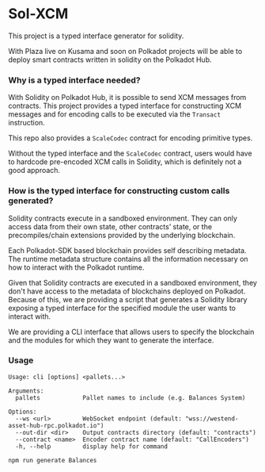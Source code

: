 # Sol-XCM

This project is a typed interface generator for solidity.

With Plaza live on Kusama and soon on Polkadot projects will be able to deploy smart contracts written in solidity on the Polkadot Hub.

### Why is a typed interface needed?

With Solidity on Polkadot Hub, it is possible to send XCM messages from contracts. This project provides a typed interface for constructing XCM messages and for encoding calls to be executed via the `Transact` instruction.

This repo also provides a `ScaleCodec` contract for encoding primitive types.

Without the typed interface and the `ScaleCodec` contract, users would have to hardcode pre-encoded XCM calls in Solidity, which is definitely not a good approach.

### How is the typed interface for constructing custom calls generated?

Solidity contracts execute in a sandboxed environment. They can only access data from their own state, other contracts’ state, or the precompiles/chain extensions provided by the underlying blockchain.

Each Polkadot-SDK based blockchain provides self describing metadata. The runtime metadata structure contains all the information necessary on how to interact with the Polkadot runtime.

Given that Solidity contracts are executed in a sandboxed environment, they don't have access to the metadata of blockchains deployed on Polkadot. Because of this, we are providing a script that generates a Solidity library exposing a typed interface for the specified module the user wants to interact with. 

We are providing a CLI interface that allows users to specify the blockchain and the modules for which they want to generate the interface.

### Usage

```
Usage: cli [options] <pallets...>

Arguments:
  pallets            Pallet names to include (e.g. Balances System)

Options:
  --ws <url>         WebSocket endpoint (default: "wss://westend-asset-hub-rpc.polkadot.io")
  --out-dir <dir>    Output contracts directory (default: "contracts")
  --contract <name>  Encoder contract name (default: "CallEncoders")
  -h, --help         display help for command
```

```
npm run generate Balances
```
